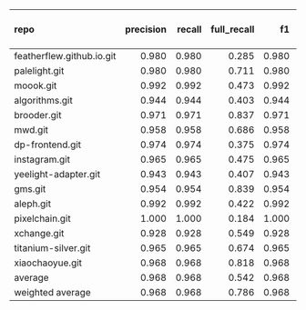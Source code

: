 | repo                      |   precision |   recall |   full_recall |    f1 |   full_f1 |   ppcr |   support |   full_support |   Rules Number |   Average Rule Len |
|:--------------------------|------------:|---------:|--------------:|------:|----------:|-------:|----------:|---------------:|---------------:|-------------------:|
| featherflew.github.io.git |       0.980 |    0.980 |         0.285 | 0.980 |     0.442 |  0.291 |      1564 |           5377 |             12 |                3.1 |
| palelight.git             |       0.980 |    0.980 |         0.711 | 0.980 |     0.824 |  0.725 |     16884 |          23276 |             16 |                7.4 |
| moook.git                 |       0.992 |    0.992 |         0.473 | 0.992 |     0.641 |  0.477 |      5571 |          11680 |              5 |                4.0 |
| algorithms.git            |       0.944 |    0.944 |         0.403 | 0.944 |     0.565 |  0.427 |       840 |           1968 |              4 |                3.2 |
| brooder.git               |       0.971 |    0.971 |         0.837 | 0.971 |     0.899 |  0.861 |    512650 |         595229 |             98 |               12.8 |
| mwd.git                   |       0.958 |    0.958 |         0.686 | 0.958 |     0.799 |  0.716 |     29326 |          40980 |             83 |                9.7 |
| dp-frontend.git           |       0.974 |    0.974 |         0.375 | 0.974 |     0.541 |  0.385 |      2244 |           5833 |              5 |                3.6 |
| instagram.git             |       0.965 |    0.965 |         0.475 | 0.965 |     0.636 |  0.492 |      8451 |          17172 |              8 |                6.5 |
| yeelight-adapter.git      |       0.943 |    0.943 |         0.407 | 0.943 |     0.569 |  0.432 |      1374 |           3181 |              4 |                2.8 |
| gms.git                   |       0.954 |    0.954 |         0.839 | 0.954 |     0.892 |  0.879 |     77895 |          88583 |            255 |                8.9 |
| aleph.git                 |       0.992 |    0.992 |         0.422 | 0.992 |     0.593 |  0.426 |      6930 |          16274 |              8 |                4.9 |
| pixelchain.git            |       1.000 |    1.000 |         0.184 | 1.000 |     0.311 |  0.184 |       915 |           4978 |              1 |                1.0 |
| xchange.git               |       0.928 |    0.928 |         0.549 | 0.928 |     0.690 |  0.591 |     10688 |          18077 |             47 |                7.2 |
| titanium-silver.git       |       0.965 |    0.965 |         0.674 | 0.965 |     0.794 |  0.698 |     14690 |          21044 |              6 |                6.0 |
| xiaochaoyue.git           |       0.968 |    0.968 |         0.818 | 0.968 |     0.887 |  0.844 |     65842 |          77972 |             15 |                8.0 |
| average                   |       0.968 |    0.968 |         0.542 | 0.968 |     0.672 |  0.562 |     50390 |          62108 |             37 |                5.9 |
| weighted average          |       0.968 |    0.968 |         0.786 | 0.968 |     0.861 |  0.830 |           |                |                |                    |